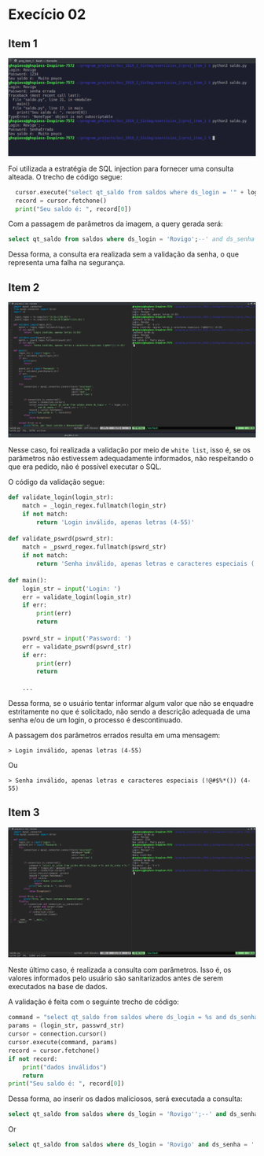 # Execício 02

## Item 1
![Tela do console, sql injection](proj_item_1/Evidencia.png)

Foi utilizada a estratégia de SQL injection para fornecer uma consulta alteada.
O trecho de código segue:
```python
  cursor.execute("select qt_saldo from saldos where ds_login = '" + login_str + "' and ds_senha = '" + passwrd_str + "';")
  record = cursor.fetchone()
  print("Seu saldo é: ", record[0])
```

Com a passagem de parâmetros da imagem, a query gerada será:
```SQL
select qt_saldo from saldos where ds_login = 'Rovigo';--' and ds_senha = '';
```

Dessa forma, a consulta era realizada sem a validação da senha, o que
representa uma falha na segurança.

## Item 2
![Tela do console, validação com white list](proj_item_2/Evidencia.png)

Nesse caso, foi realizada a validação por meio de `white list`, isso é, se os
parâmetros não estivessem adequadamente informados, não respeitando o que era
pedido, não é possível executar o SQL.

O código da validação segue:
```python
def validate_login(login_str):
    match = _login_regex.fullmatch(login_str)
    if not match:
        return 'Login inválido, apenas letras (4-55)'

def validate_pswrd(pswrd_str):
    match = _pswrd_regex.fullmatch(pswrd_str)
    if not match:
        return 'Senha inválido, apenas letras e caracteres especiais (!@#$%*()) (4-55)'

def main():
    login_str = input('Login: ')
    err = validate_login(login_str)
    if err:
        print(err)
        return

    pswrd_str = input('Password: ')
    err = validate_pswrd(pswrd_str)
    if err:
        print(err)
        return

    ...

```

Dessa forma, se o usuário tentar informar algum valor que não se enquadre
estritamente no que é solicitado, não sendo a descrição adequada de uma senha
e/ou de um login, o processo é descontinuado. 

A passagem dos parâmetros errados resulta em uma mensagem:
```shell
> Login inválido, apenas letras (4-55)
```

Ou

```shell
> Senha inválido, apenas letras e caracteres especiais (!@#$%*()) (4-55)
```

## Item 3
![Tela do console, validação com consulta parametrizada](proj_item_3/Evidencia.png)

Neste último caso, é realizada a consulta com parâmetros. Isso é, os valores
informados pelo usuário são sanitarizados antes de serem executados na base de
dados.

A validação é feita com o seguinte trecho de código:
```python
command = "select qt_saldo from saldos where ds_login = %s and ds_senha = %s;"
params = (login_str, passwrd_str)
cursor = connection.cursor()
cursor.execute(command, params)
record = cursor.fetchone()
if not record:
    print("dados inválidos")
    return
print("Seu saldo é: ", record[0])
```

Dessa forma, ao inserir os dados maliciosos, será executada a consulta:

```SQL
select qt_saldo from saldos where ds_login = 'Rovigo'';--' and ds_senha = '';
```

Or

```SQL
select qt_saldo from saldos where ds_login = 'Rovigo' and ds_senha = ''' or ''1=''1';
```

